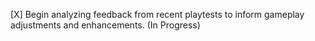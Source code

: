 [X] Begin analyzing feedback from recent playtests to inform gameplay adjustments and enhancements. (In Progress)